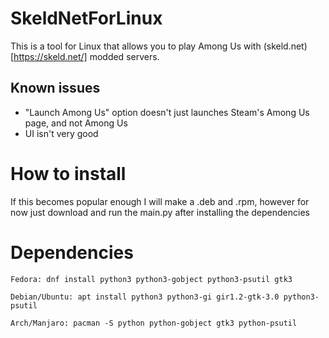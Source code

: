# SkeldNetForLinux

This is a tool for Linux that allows you to play Among Us with (skeld.net)[https://skeld.net/] modded servers.

## Known issues
- "Launch Among Us" option doesn't just launches Steam's Among Us page, and not Among Us
- UI isn't very good

# How to install
If this becomes popular enough I will make a .deb and .rpm, however for now just download and run the main.py after installing the dependencies

# Dependencies
`Fedora: dnf install python3 python3-gobject python3-psutil gtk3`

`Debian/Ubuntu: apt install python3 python3-gi gir1.2-gtk-3.0 python3-psutil`

`Arch/Manjaro: pacman -S python python-gobject gtk3 python-psutil`
